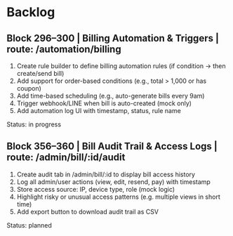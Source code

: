 # Backlog

## Block 296–300 | Billing Automation & Triggers | route: /automation/billing

1. Create rule builder to define billing automation rules (if condition → then create/send bill)
2. Add support for order-based conditions (e.g., total > 1,000 or has coupon)
3. Add time-based scheduling (e.g., auto-generate bills every 9am)
4. Trigger webhook/LINE when bill is auto-created (mock only)
5. Add automation log UI with timestamp, status, rule name

Status: in progress


## Block 356–360 | Bill Audit Trail & Access Logs | route: /admin/bill/:id/audit

1. Create audit tab in /admin/bill/:id to display bill access history
2. Log all admin/user actions (view, edit, resend, pay) with timestamp
3. Store access source: IP, device type, role (mock logic)
4. Highlight risky or unusual access patterns (e.g. multiple views in short time)
5. Add export button to download audit trail as CSV

Status: planned
